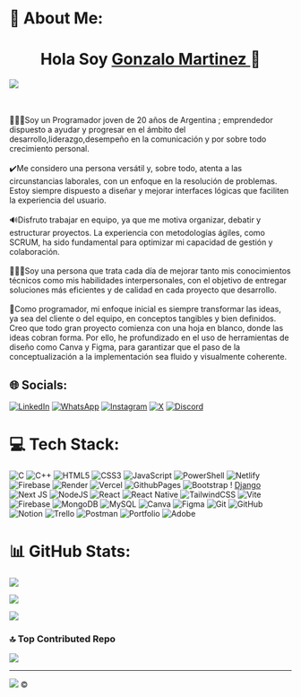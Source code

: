 # 💫 About Me:
<div align="center">
  <h1 align> Hola Soy <a href="https://www.linkedin.com/in/gonzalomartinez9">Gonzalo Martinez </a> 👋 </h1>
</div>
<img src="https://media.licdn.com/dms/image/v2/D4E16AQGL4KNVMs9feg/profile-displaybackgroundimage-shrink_350_1400/profile-displaybackgroundimage-shrink_350_1400/0/1726580248761?e=1732147200&v=beta&t=-zR7J-PXCeC2URN3C3ZX0BJin0zF4DivROMzJJWyRrk">

<br><br>🙋🏼‍♂️Soy un Programador joven de 20 años de Argentina ; emprendedor dispuesto a ayudar y progresar en el ámbito del desarrollo,liderazgo,desempeño en la comunicación y por sobre todo crecimiento personal.<br><br>✔️Me considero una persona versátil y, sobre todo, atenta a las circunstancias laborales, con un enfoque en la resolución de problemas. Estoy siempre dispuesto a diseñar y mejorar interfaces lógicas que faciliten la experiencia del usuario.<br><br>🔊Disfruto trabajar en equipo, ya que me motiva organizar, debatir y estructurar proyectos. La experiencia con metodologías ágiles, como SCRUM, ha sido fundamental para optimizar mi capacidad de gestión y colaboración.<br><br>👷🏼‍♂️Soy una persona que trata cada día de mejorar tanto mis conocimientos técnicos como mis habilidades interpersonales, con el objetivo de entregar soluciones más eficientes y de calidad en cada proyecto que desarrollo.<br><br>🚀Como programador, mi enfoque inicial es siempre transformar las ideas, ya sea del cliente o del equipo, en conceptos tangibles y bien definidos. Creo que todo gran proyecto comienza con una hoja en blanco, donde las ideas cobran forma. Por ello, he profundizado en el uso de herramientas de diseño como Canva y Figma, para garantizar que el paso de la conceptualización a la implementación sea fluido y visualmente coherente.


## 🌐 Socials:
[![LinkedIn](https://img.shields.io/badge/LinkedIn-%230077B5.svg?logo=linkedin&logoColor=white)](https://linkedin.com/in/https://www.linkedin.com/in/gonzalomartinez9/)  [![WhatsApp](https://img.shields.io/badge/WhatsApp-Mensajes?style=plastic&logo=whatsapp&logoColor=white&color=gren&cacheSeconds=Toma%20De%20Decisions%20)](https://wa.me/543816242482)  [![Instagram](https://img.shields.io/badge/Instagram-%23E4405F.svg?logo=Instagram&logoColor=white)](https://instagram.com/https://www.instagram.com/gonchi_martinezz/)  [![X](https://img.shields.io/badge/X-black.svg?logo=X&logoColor=white)](https://x.com/https://x.com/gonchimartinez9)  [![Discord](https://img.shields.io/badge/Discord-%237289DA.svg?logo=discord&logoColor=white)](https://discord.gg/gonzalo.martinezz3412)

# 💻 Tech Stack:
![C](https://img.shields.io/badge/c-%2300599C.svg?style=for-the-badge&logo=c&logoColor=white)   ![C++](https://img.shields.io/badge/c++-%2300599C.svg?style=for-the-badge&logo=c%2B%2B&logoColor=white)   ![HTML5](https://img.shields.io/badge/html5-%23E34F26.svg?style=for-the-badge&logo=html5&logoColor=white)   ![CSS3](https://img.shields.io/badge/css3-%231572B6.svg?style=for-the-badge&logo=css3&logoColor=white)   ![JavaScript](https://img.shields.io/badge/javascript-yellow.svg?style=for-the-badge&logo=javascript&logoColor=%23F7DF1E)   ![PowerShell](https://img.shields.io/badge/PowerShell-%235391FE.svg?style=for-the-badge&logo=powershell&logoColor=white)   ![Netlify](https://img.shields.io/badge/netlify-%23000000.svg?style=for-the-badge&logo=netlify&logoColor=#00C7B7)   ![Firebase](https://img.shields.io/badge/firebase-%23039BE5.svg?style=for-the-badge&logo=firebase)   ![Render](https://img.shields.io/badge/Render-%46E3B7.svg?style=for-the-badge&logo=render&logoColor=white)   ![Vercel](https://img.shields.io/badge/vercel-%23000000.svg?style=for-the-badge&logo=vercel&logoColor=white)   ![GithubPages](https://img.shields.io/badge/github%20pages-121013?style=for-the-badge&logo=github&logoColor=white)   ![Bootstrap](https://img.shields.io/badge/bootstrap-%238511FA.svg?style=for-the-badge&logo=bootstrap&logoColor=white)  ! 
 [Django](https://img.shields.io/badge/django-%23092E20.svg?style=for-the-badge&logo=django&logoColor=white)   ![Next JS](https://img.shields.io/badge/Next-black?style=for-the-badge&logo=next.js&logoColor=white)   ![NodeJS](https://img.shields.io/badge/node.js-6DA55F?style=for-the-badge&logo=node.js&logoColor=white)   ![React](https://img.shields.io/badge/react-blue.svg?style=for-the-badge&logo=react&logoColor=%2361DAFB)   ![React Native](https://img.shields.io/badge/react_native-%2320232a.svg?style=for-the-badge&logo=react&logoColor=%2361DAFB)   ![TailwindCSS](https://img.shields.io/badge/tailwindcss-%2338B2AC.svg?style=for-the-badge&logo=tailwind-css&logoColor=white)   ![Vite](https://img.shields.io/badge/vite-%23646CFF.svg?style=for-the-badge&logo=vite&logoColor=white)   ![Firebase](https://img.shields.io/badge/firebase-a08021?style=for-the-badge&logo=firebase&logoColor=ffcd34)   ![MongoDB](https://img.shields.io/badge/MongoDB-%234ea94b.svg?style=for-the-badge&logo=mongodb&logoColor=white)   ![MySQL](https://img.shields.io/badge/mysql-4479A1.svg?style=for-the-badge&logo=mysql&logoColor=white)   ![Canva](https://img.shields.io/badge/Canva-%2300C4CC.svg?style=for-the-badge&logo=Canva&logoColor=white)   ![Figma](https://img.shields.io/badge/figma-%23F24E1E.svg?style=for-the-badge&logo=figma&logoColor=white)   ![Git](https://img.shields.io/badge/git-%23F05033.svg?style=for-the-badge&logo=git&logoColor=white)   ![GitHub](https://img.shields.io/badge/github-%23121011.svg?style=for-the-badge&logo=github&logoColor=white)   ![Notion](https://img.shields.io/badge/Notion-%23000000.svg?style=for-the-badge&logo=notion&logoColor=white)   ![Trello](https://img.shields.io/badge/Trello-%23026AA7.svg?style=for-the-badge&logo=Trello&logoColor=white)   ![Postman](https://img.shields.io/badge/Postman-FF6C37?style=for-the-badge&logo=postman&logoColor=white)   ![Portfolio](https://img.shields.io/badge/Portfolio-%23000000.svg?style=for-the-badge&logo=firefox&logoColor=#FF7139)   ![Adobe](https://img.shields.io/badge/adobe-%23FF0000.svg?style=for-the-badge&logo=adobe&logoColor=white)
# 📊 GitHub Stats:
![](https://github-readme-stats.vercel.app/api?username=GonzaloMartinezz&theme=radical&hide_border=false&include_all_commits=false&count_private=true)<br/>


![](https://github-readme-streak-stats.herokuapp.com/?user=GonzaloMartinezz&theme=radical&hide_border=false)<br/>


![](https://github-readme-stats.vercel.app/api/top-langs/?username=GonzaloMartinezz&theme=radical&hide_border=false&include_all_commits=false&count_private=true&layout=compact)

### 🔝 Top Contributed Repo

![](https://github-contributor-stats.vercel.app/api?username=GonzaloMartinezz&limit=5&theme=tokyonight&combine_all_yearly_contributions=true)

---
[![](https://visitcount.itsvg.in/api?id=GonzaloMartinezz&icon=9&color=0)](https://visitcount.itsvg.in)  ©️
